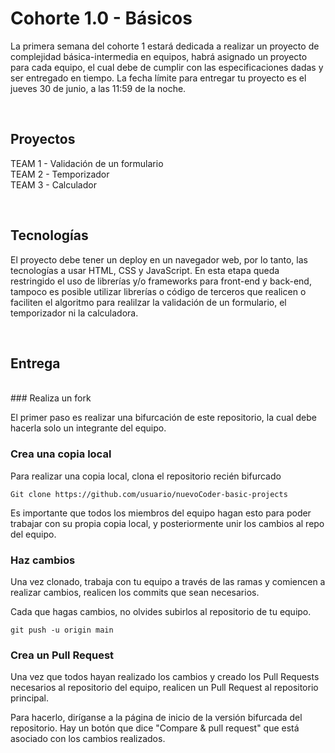 # Cohorte 1.0 - Básicos

La primera semana del cohorte 1 estará dedicada a realizar un proyecto de complejidad básica-intermedia en equipos, habrá asignado un proyecto para cada equipo, el cual debe de cumplir con las especificaciones dadas y ser entregado en tiempo.
La fecha límite para entregar tu proyecto es el jueves 30 de junio, a las 11:59 de la noche.

<br/>

## Proyectos

TEAM 1 - Validación de un formulario\
TEAM 2 - Temporizador\
TEAM 3 - Calculador

<br/>

## Tecnologías

El proyecto debe tener un deploy en un navegador web, por lo tanto, las tecnologías a usar HTML, CSS y JavaScript.
En esta etapa queda restringido el uso de librerías y/o frameworks para front-end y back-end, tampoco es posible utilizar librerías o código de terceros que realicen o faciliten el algoritmo para realilzar la validación de un formulario, el temporizador ni la calculadora.

<br/>

## Entrega

<br/>
### Realiza un fork

El primer paso es realizar una bifurcación de este repositorio, la cual debe hacerla solo un integrante del equipo.

### Crea una copia local

Para realizar una copia local, clona el repositorio recién bifurcado

    Git clone https://github.com/usuario/nuevoCoder-basic-projects

Es importante que todos los miembros del equipo hagan esto para poder trabajar con su propia copia local, y posteriormente unir los cambios al repo del equipo.

### Haz cambios

Una vez clonado, trabaja con tu equipo a través de las ramas y comiencen a realizar cambios, realicen los commits que sean necesarios.

Cada que hagas cambios, no olvides subirlos al repositorio de tu equipo.

    git push -u origin main

### Crea un Pull Request

Una vez que todos hayan realizado los cambios y creado los Pull Requests necesarios al repositorio del equipo, realicen un Pull Request al repositorio principal.

Para hacerlo, diríganse a la página de inicio de la versión bifurcada del repositorio. Hay un botón que dice "Compare & pull request" que está asociado con los cambios realizados.

